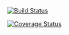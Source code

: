 [![Build Status](https://travis-ci.org/specialistvlad/validation-sp.svg?branch=master)](https://travis-ci.org/specialistvlad/validation-sp)


[![Coverage Status](https://coveralls.io/repos/github/specialistvlad/validation-sp/badge.svg?branch=master)](https://coveralls.io/github/specialistvlad/validation-sp?branch=master)
